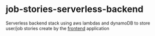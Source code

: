 # job-stories-serverless-backend
Serverless backend stack using aws lambdas and dynamoDB to store user/job stories create by the [frontend](https://github.com/kandros/job-stories-frontend) application 
